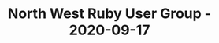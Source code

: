 ---
layout: post
title: North West Ruby User Group - 2020-09-17
datetime: '2020-09-17 18:30:00 +0100'
name: North West Ruby User Group
external_url: https://www.meetup.com/North-West-Ruby-User-Group/events/jdlpqqybcmbwb/
online_event: true
year_month: 2020-09
---